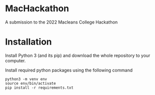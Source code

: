 # MacHackathon
A submission to the 2022 Macleans College Hackathon

# Installation
Install Python 3 (and its pip) and download the whole repository to your computer. 

Install required python packages using the following command
```
python3 -m venv env
source env/bin/activate
pip install -r requirements.txt
```